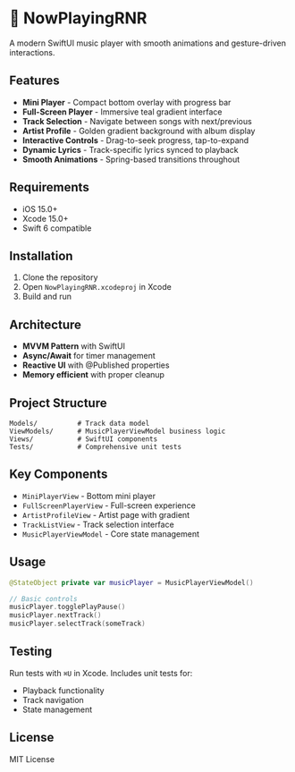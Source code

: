 # 🎵 NowPlayingRNR

A modern SwiftUI music player with smooth animations and gesture-driven interactions.

## Features

- **Mini Player** - Compact bottom overlay with progress bar
- **Full-Screen Player** - Immersive teal gradient interface
- **Track Selection** - Navigate between songs with next/previous
- **Artist Profile** - Golden gradient background with album display
- **Interactive Controls** - Drag-to-seek progress, tap-to-expand
- **Dynamic Lyrics** - Track-specific lyrics synced to playback
- **Smooth Animations** - Spring-based transitions throughout

## Requirements

- iOS 15.0+
- Xcode 15.0+
- Swift 6 compatible

## Installation

1. Clone the repository
1. Open `NowPlayingRNR.xcodeproj` in Xcode
1. Build and run

## Architecture

- **MVVM Pattern** with SwiftUI
- **Async/Await** for timer management
- **Reactive UI** with @Published properties
- **Memory efficient** with proper cleanup

## Project Structure

```
Models/          # Track data model
ViewModels/      # MusicPlayerViewModel business logic  
Views/           # SwiftUI components
Tests/           # Comprehensive unit tests
```

## Key Components

- `MiniPlayerView` - Bottom mini player
- `FullScreenPlayerView` - Full-screen experience
- `ArtistProfileView` - Artist page with gradient
- `TrackListView` - Track selection interface
- `MusicPlayerViewModel` - Core state management

## Usage

```swift
@StateObject private var musicPlayer = MusicPlayerViewModel()

// Basic controls
musicPlayer.togglePlayPause()
musicPlayer.nextTrack()
musicPlayer.selectTrack(someTrack)
```

## Testing

Run tests with `⌘U` in Xcode. Includes unit tests for:

- Playback functionality
- Track navigation
- State management

## License

MIT License

